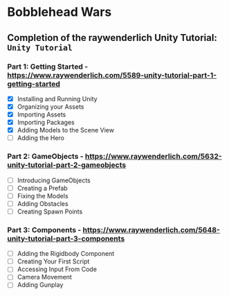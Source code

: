 # Bobblehead Wars

## Completion of the raywenderlich Unity Tutorial: `Unity Tutorial`

### Part 1: Getting Started - https://www.raywenderlich.com/5589-unity-tutorial-part-1-getting-started
- [X] Installing and Running Unity
- [X] Organizing your Assets
- [X] Importing Assets
- [X] Importing Packages
- [X] Adding Models to the Scene View
- [ ] Adding the Hero

### Part 2: GameObjects - https://www.raywenderlich.com/5632-unity-tutorial-part-2-gameobjects
- [ ] Introducing GameObjects
- [ ] Creating a Prefab
- [ ] Fixing the Models
- [ ] Adding Obstacles
- [ ] Creating Spawn Points

### Part 3: Components - https://www.raywenderlich.com/5648-unity-tutorial-part-3-components
- [ ] Adding the Rigidbody Component
- [ ] Creating Your First Script
- [ ] Accessing Input From Code
- [ ] Camera Movement
- [ ] Adding Gunplay
